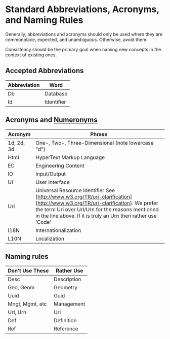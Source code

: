 # Standard Abbreviations, Acronyms, and Naming Rules

Generally, abbreviations and acronyms should only be used where they are commonplace, expected, and unambiguous. Otherwise, avoid them.

Consistency should be the primary goal when naming new concepts in the context of existing ones.

## Accepted Abbreviations

| Abbreviation  | Word |
|---------------|------|
| Db | Database
| Id | Identifier

## Acronyms and [Numeronyms](https://en.wikipedia.org/wiki/Numeronym)

| Acronym | Phrase |
|---------|--------|
| 1d, 2d, 3d  | One-, Two-, Three-Dimensional (note lowercase "d")
| Html | HyperText Markup Language |
| EC | Engineering Content
| IO | Input/Output |
| UI | User Interface |
| Uri | Universal Resource Identifier See [http://www.w3.org/TR/uri-clarification](http://www.w3.org/TR/uri-clarification). We prefer the term Uri over Url/Urn for the reasons mentioned in the line above. If it is truly an Urn then rather use ‘Code’ |
| I18N | Internationalization
| L10N | Localization

## Naming rules

| **Don’t Use These** | **Rather Use** |
|---------------------|----------------|
| Desc | Description |
| Geo, Geom | Geometry |
| Uuid | Guid|
| Mngt, Mgmt, etc | Management |
| Url, Urn | Uri |
| Def | Definition |
| Ref | Reference |
